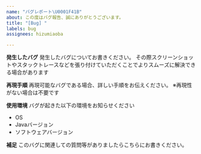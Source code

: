 ```yaml
---
name: "バグレポート\U0001F41B"
about: この度はバグ報告、誠にありがとうございます。
title: "[Bug] "
labels: bug
assignees: hizumiaoba

---
```


**発生したバグ**
発生したバグについてお書きください。
その際スクリーンショットやスタックトレースなどを張り付けていただくことでよりスムーズに解決できる場合があります

**再現手順**
再現可能なバグである場合、詳しい手順をお伝えください。
※再現性がない場合は不要です


**使用環境**
バグが起きた以下の環境をお知らせください
 - OS 
 - Javaバージョン 
 - ソフトウェアバージョン 


**補足**
このバグに関連しての質問等がありましたらこちらにお書きください。

